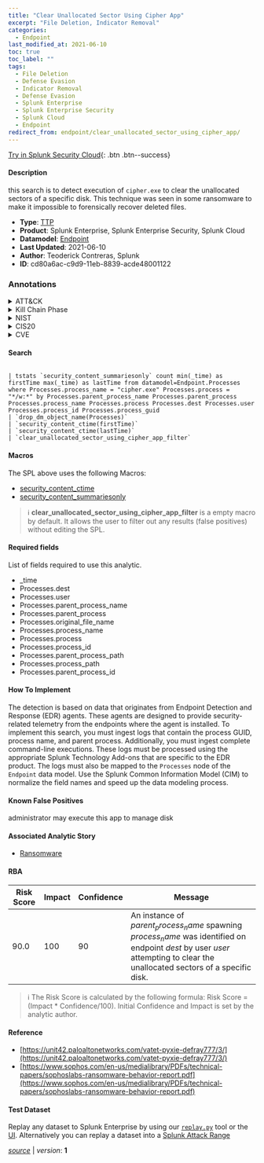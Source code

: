 ```yaml
---
title: "Clear Unallocated Sector Using Cipher App"
excerpt: "File Deletion, Indicator Removal"
categories:
  - Endpoint
last_modified_at: 2021-06-10
toc: true
toc_label: ""
tags:
  - File Deletion
  - Defense Evasion
  - Indicator Removal
  - Defense Evasion
  - Splunk Enterprise
  - Splunk Enterprise Security
  - Splunk Cloud
  - Endpoint
redirect_from: endpoint/clear_unallocated_sector_using_cipher_app/
---
```




[Try in Splunk Security Cloud](https://www.splunk.com/en_us/cyber-security.html){: .btn .btn--success}

#### Description

this search is to detect execution of `cipher.exe` to clear the unallocated sectors of a specific disk. This technique was seen in some ransomware to make it impossible to forensically recover deleted files.

- **Type**: [TTP](https://github.com/splunk/security_content/wiki/Detection-Analytic-Types)
- **Product**: Splunk Enterprise, Splunk Enterprise Security, Splunk Cloud
- **Datamodel**: [Endpoint](https://docs.splunk.com/Documentation/CIM/latest/User/Endpoint)
- **Last Updated**: 2021-06-10
- **Author**: Teoderick Contreras, Splunk
- **ID**: cd80a6ac-c9d9-11eb-8839-acde48001122

### Annotations
<details>
  <summary>ATT&CK</summary>

<div markdown="1">

#### [ATT&CK](https://attack.mitre.org/)

| ID          | Technique   | Tactic         |
| ----------- | ----------- |--------------- |
| [T1070.004](https://attack.mitre.org/techniques/T1070/004/) | File Deletion | Defense Evasion |

| [T1070](https://attack.mitre.org/techniques/T1070/) | Indicator Removal | Defense Evasion |

</div>
</details>


<details>
  <summary>Kill Chain Phase</summary>

<div markdown="1">

* Exploitation


</div>
</details>


<details>
  <summary>NIST</summary>

<div markdown="1">

* DE.CM



</div>
</details>

<details>
  <summary>CIS20</summary>

<div markdown="1">

* CIS 10



</div>
</details>

<details>
  <summary>CVE</summary>

<div markdown="1">


</div>
</details>


#### Search

```

| tstats `security_content_summariesonly` count min(_time) as firstTime max(_time) as lastTime from datamodel=Endpoint.Processes where Processes.process_name = "cipher.exe" Processes.process = "*/w:*" by Processes.parent_process_name Processes.parent_process Processes.process_name Processes.process Processes.dest Processes.user Processes.process_id Processes.process_guid 
| `drop_dm_object_name(Processes)` 
| `security_content_ctime(firstTime)` 
| `security_content_ctime(lastTime)` 
| `clear_unallocated_sector_using_cipher_app_filter`
```

#### Macros
The SPL above uses the following Macros:
* [security_content_ctime](https://github.com/splunk/security_content/blob/develop/macros/security_content_ctime.yml)
* [security_content_summariesonly](https://github.com/splunk/security_content/blob/develop/macros/security_content_summariesonly.yml)

> :information_source:
> **clear_unallocated_sector_using_cipher_app_filter** is a empty macro by default. It allows the user to filter out any results (false positives) without editing the SPL.



#### Required fields
List of fields required to use this analytic.
* _time
* Processes.dest
* Processes.user
* Processes.parent_process_name
* Processes.parent_process
* Processes.original_file_name
* Processes.process_name
* Processes.process
* Processes.process_id
* Processes.parent_process_path
* Processes.process_path
* Processes.parent_process_id



#### How To Implement
The detection is based on data that originates from Endpoint Detection and Response (EDR) agents. These agents are designed to provide security-related telemetry from the endpoints where the agent is installed. To implement this search, you must ingest logs that contain the process GUID, process name, and parent process. Additionally, you must ingest complete command-line executions. These logs must be processed using the appropriate Splunk Technology Add-ons that are specific to the EDR product. The logs must also be mapped to the `Processes` node of the `Endpoint` data model. Use the Splunk Common Information Model (CIM) to normalize the field names and speed up the data modeling process.
#### Known False Positives
administrator may execute this app to manage disk

#### Associated Analytic Story
* [Ransomware](/stories/ransomware)




#### RBA

| Risk Score  | Impact      | Confidence   | Message      |
| ----------- | ----------- |--------------|--------------|
| 90.0 | 100 | 90 | An instance of $parent_process_name$ spawning $process_name$ was identified on endpoint $dest$ by user $user$ attempting to clear the unallocated sectors of a specific disk. |


> :information_source:
> The Risk Score is calculated by the following formula: Risk Score = (Impact * Confidence/100). Initial Confidence and Impact is set by the analytic author.


#### Reference

* [https://unit42.paloaltonetworks.com/vatet-pyxie-defray777/3/](https://unit42.paloaltonetworks.com/vatet-pyxie-defray777/3/)
* [https://www.sophos.com/en-us/medialibrary/PDFs/technical-papers/sophoslabs-ransomware-behavior-report.pdf](https://www.sophos.com/en-us/medialibrary/PDFs/technical-papers/sophoslabs-ransomware-behavior-report.pdf)



#### Test Dataset
Replay any dataset to Splunk Enterprise by using our [`replay.py`](https://github.com/splunk/attack_data#using-replaypy) tool or the [UI](https://github.com/splunk/attack_data#using-ui).
Alternatively you can replay a dataset into a [Splunk Attack Range](https://github.com/splunk/attack_range#replay-dumps-into-attack-range-splunk-server)




[*source*](https://github.com/splunk/security_content/tree/develop/detections/endpoint/clear_unallocated_sector_using_cipher_app.yml) \| *version*: **1**
